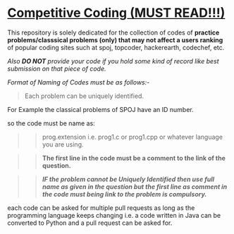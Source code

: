 # [Competitive Coding (MUST READ!!!)]()
 
 This repository is solely dedicated for the collection of codes of **practice problems/classsical problems (only) that may not affect a users ranking** of popular coding sites such at spoj, topcoder, hackerearth, codechef, etc.

 *Also* ***DO NOT*** *provide your code if you hold some kind of record like best submission on that piece of code.*

 *Format of Naming of Codes must be as follows:-*

 > Each problem can be uniquely identified.
  
  For Example the classical problems of SPOJ have an ID number.

   so the code must be name as:
 >> prog<ID>.extension i.e. prog1.c or prog1.cpp or whatever language you are using.

 >>**The first line in the code must be a comment to the link of the question.**

 >> ***IF the problem cannot be Uniquely Identified then use full name as given in the question but the first line as comment in the code must being link to the problem is compulsory.*** 

  each code can be asked for multiple pull requests as long as the programming language keeps changing i.e. a code written in Java can be converted to Python and a pull request can be asked for.